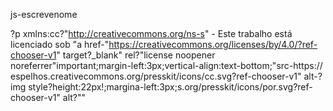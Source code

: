 js-escrevenome


?p xmlns:cc?"http://creativecommons.org/ns-s" - Este trabalho está licenciado sob "a href-"https://creativecommons.org/licenses/by/4.0/?ref-chooser-v1" target?_blank" rel?"license noopener noreferrer"important;margin-left:3px;vertical-align:text-bottom;"src-https:// espelhos.creativecommons.org/presskit/icons/cc.svg?ref-chooser-v1" alt-?img style?height:22px!;margina-left:3px;s.org/presskit/icons/por.svg?ref-chooser-v1" alt?""
